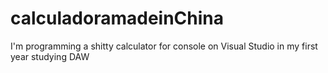# calculadoramadeinChina
I'm programming a shitty calculator for console on Visual Studio in my first year studying DAW
